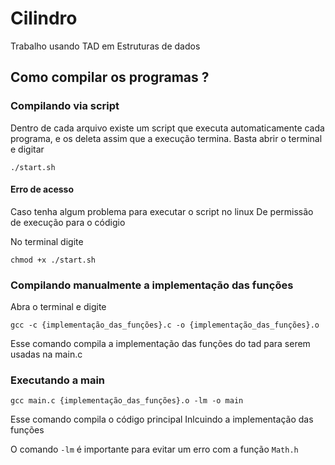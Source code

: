 # Cilindro 

Trabalho usando TAD em Estruturas de dados

## Como compilar os programas ?

### Compilando via script

Dentro de cada arquivo existe um script que executa automaticamente 
cada programa, e os deleta assim que a execução termina. 
Basta abrir o terminal e digitar

`./start.sh`

#### Erro de acesso

Caso tenha algum problema para executar o script no linux
De permissão de execução para o códigio

No terminal digite 

`chmod +x ./start.sh`

### Compilando manualmente a implementação das funções

Abra o terminal e digite 

`gcc -c {implementação_das_funções}.c -o {implementação_das_funções}.o`

Esse comando compila a implementação das funções do tad 
para serem usadas na main.c

### Executando a main

`gcc main.c {implementação_das_funções}.o -lm -o main`

Esse comando compila o código principal
Inlcuindo a implementação das funções

O comando `-lm` é importante para evitar um erro com a função `Math.h`